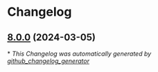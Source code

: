 # Changelog

## [8.0.0](https://github.com/carrfa/terraform-azurerm-aks/tree/8.0.0) (2024-03-05)



\* *This Changelog was automatically generated by [github_changelog_generator](https://github.com/github-changelog-generator/github-changelog-generator)*

